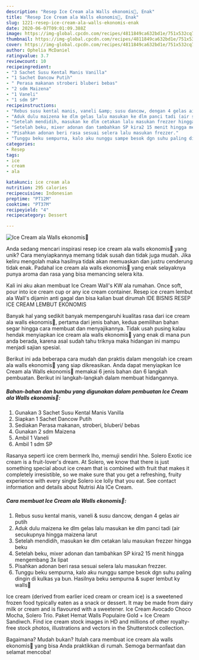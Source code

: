 ```yaml
---
description: "Resep Ice Cream ala Walls ekonomis💟, Enak"
title: "Resep Ice Cream ala Walls ekonomis💟, Enak"
slug: 1221-resep-ice-cream-ala-walls-ekonomis-enak
date: 2020-06-07T09:01:09.388Z
image: https://img-global.cpcdn.com/recipes/4811849ca632bd1e/751x532cq70/ice-cream-ala-walls-ekonomis💟-foto-resep-utama.jpg
thumbnail: https://img-global.cpcdn.com/recipes/4811849ca632bd1e/751x532cq70/ice-cream-ala-walls-ekonomis💟-foto-resep-utama.jpg
cover: https://img-global.cpcdn.com/recipes/4811849ca632bd1e/751x532cq70/ice-cream-ala-walls-ekonomis💟-foto-resep-utama.jpg
author: Ophelia McDaniel
ratingvalue: 3.7
reviewcount: 10
recipeingredient:
- "3 Sachet Susu Kental Manis Vanilla"
- "1 Sachet Dancow Putih"
- " Perasa makanan stroberi bluberi bebas"
- "2 sdm Maizena"
- "1 Vaneli"
- "1 sdm SP"
recipeinstructions:
- "Rebus susu kental manis, vaneli &amp; susu dancow, dengan 4 gelas air putih"
- "Aduk dulu maizena ke dlm gelas lalu masukan ke dlm panci tadi (air secukupnya hingga maizena larut"
- "Setelah mendidih, masukan ke dlm cetakan lalu masukan frezzer hingga beku"
- "Setelah beku, mixer adonan dan tambahkan SP kira2 15 menit hingga mengembang 3x lipat"
- "Pisahkan adonan beri rasa sesuai selera lalu masukan frezzer."
- "Tunggu beku sempurna, kalo aku nunggu sampe besok dgn suhu paling dingin di kulkas ya bun. Hasilnya beku sempurna &amp; super lembut ky walls💟"
categories:
- Resep
tags:
- ice
- cream
- ala

katakunci: ice cream ala 
nutrition: 295 calories
recipecuisine: Indonesian
preptime: "PT12M"
cooktime: "PT37M"
recipeyield: "4"
recipecategory: Dessert

---
```



![Ice Cream ala Walls ekonomis💟](https://img-global.cpcdn.com/recipes/4811849ca632bd1e/751x532cq70/ice-cream-ala-walls-ekonomis💟-foto-resep-utama.jpg)

Anda sedang mencari inspirasi resep ice cream ala walls ekonomis💟 yang unik? Cara menyiapkannya memang tidak susah dan tidak juga mudah. Jika keliru mengolah maka hasilnya tidak akan memuaskan dan justru cenderung tidak enak. Padahal ice cream ala walls ekonomis💟 yang enak selayaknya punya aroma dan rasa yang bisa memancing selera kita.

Kali ini aku akan membuat Ice Cream Wall&#39;s KW ala rumahan. Once soft, pour into ice cream cup or any ice cream container. Resep ice cream lembut ala Wall&#39;s dijamin anti gagal dan bisa kalian buat dirumah IDE BISNIS RESEP ICE CREAM LEMBUT EKONOMIS

Banyak hal yang sedikit banyak mempengaruhi kualitas rasa dari ice cream ala walls ekonomis💟, pertama dari jenis bahan, kedua pemilihan bahan segar hingga cara membuat dan menyajikannya. Tidak usah pusing kalau hendak menyiapkan ice cream ala walls ekonomis💟 yang enak di mana pun anda berada, karena asal sudah tahu triknya maka hidangan ini mampu menjadi sajian spesial.


Berikut ini ada beberapa cara mudah dan praktis dalam mengolah ice cream ala walls ekonomis💟 yang siap dikreasikan. Anda dapat menyiapkan Ice Cream ala Walls ekonomis💟 memakai 6 jenis bahan dan 6 langkah pembuatan. Berikut ini langkah-langkah dalam membuat hidangannya.

<!--inarticleads1-->

##### Bahan-bahan dan bumbu yang digunakan dalam pembuatan Ice Cream ala Walls ekonomis💟:

1. Gunakan 3 Sachet Susu Kental Manis Vanilla
1. Siapkan 1 Sachet Dancow Putih
1. Sediakan  Perasa makanan, stroberi, bluberi/ bebas
1. Gunakan 2 sdm Maizena
1. Ambil 1 Vaneli
1. Ambil 1 sdm SP


Rasanya seperti ice crem bermerk lho, memuji sendiri hhe. Solero Exotic ice cream is a fruit-lover&#39;s dream. At Solero, we know that there is just something special about ice cream that is combined with fruit that makes it completely irresistible, so we make sure that you get a refreshing, fruity experience with every single Solero ice lolly that you eat. See contact information and details about Nutrisi Ala ICe Cream. 

<!--inarticleads2-->

##### Cara membuat Ice Cream ala Walls ekonomis💟:

1. Rebus susu kental manis, vaneli &amp; susu dancow, dengan 4 gelas air putih
1. Aduk dulu maizena ke dlm gelas lalu masukan ke dlm panci tadi (air secukupnya hingga maizena larut
1. Setelah mendidih, masukan ke dlm cetakan lalu masukan frezzer hingga beku
1. Setelah beku, mixer adonan dan tambahkan SP kira2 15 menit hingga mengembang 3x lipat
1. Pisahkan adonan beri rasa sesuai selera lalu masukan frezzer.
1. Tunggu beku sempurna, kalo aku nunggu sampe besok dgn suhu paling dingin di kulkas ya bun. Hasilnya beku sempurna &amp; super lembut ky walls💟


Ice cream (derived from earlier iced cream or cream ice) is a sweetened frozen food typically eaten as a snack or dessert. It may be made from dairy milk or cream and is flavoured with a sweetener. Ice Cream Avocado Choco Mocha, Solero Trio. Paket Hemat Walls Populaire Gold + Ice Cream Sandiwch. Find ice cream stock images in HD and millions of other royalty-free stock photos, illustrations and vectors in the Shutterstock collection. 

Bagaimana? Mudah bukan? Itulah cara membuat ice cream ala walls ekonomis💟 yang bisa Anda praktikkan di rumah. Semoga bermanfaat dan selamat mencoba!
